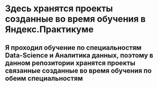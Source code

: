 # Здесь хранятся проекты созданные во время обучения в Яндекс.Практикуме 
## Я проходил обучение по специальностям Data-Science и Аналитика данных, поэтому в данном репозитории хранятся проекты связанные созданные во время обучения по обеим специальностям 
